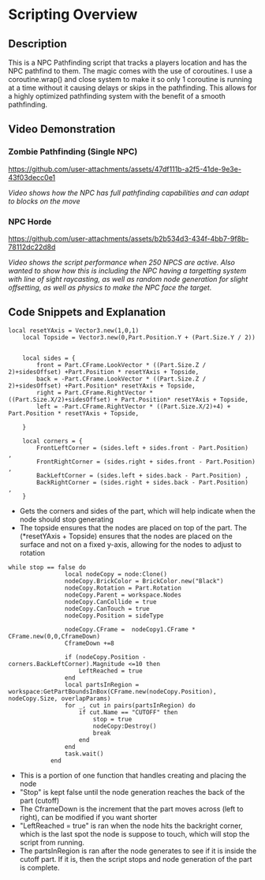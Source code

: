 # Scripting Overview

## Description
This is a NPC Pathfinding script that tracks a players location and has the NPC pathfind to them. The magic comes with the use of coroutines. I use a coroutine.wrap() and close system to make it so only 1 coroutine is running at a time without it causing delays or skips in the pathfinding. This allows for a highly optimized pathfinding system with the benefit of a smooth pathfinding.

## Video Demonstration

### Zombie Pathfinding (Single NPC)

https://github.com/user-attachments/assets/47df111b-a2f5-41de-9e3e-43f03decc0e1


*Video shows how the NPC has full pathfinding capabilities and can adapt to blocks on the move*


### NPC Horde


https://github.com/user-attachments/assets/b2b534d3-434f-4bb7-9f8b-78112dc22d8d


*Video shows the script performance when 250 NPCS are active. Also wanted to show how this is including the NPC having a targetting system with line of sight raycasting, as well as random node generation for slight offsetting, as well as physics to make the NPC face the target.*

## Code Snippets and Explanation
```
local resetYAxis = Vector3.new(1,0,1)
	local Topside = Vector3.new(0,Part.Position.Y + (Part.Size.Y / 2))

	
	local sides = {
		front = Part.CFrame.LookVector * ((Part.Size.Z / 2)+sidesOffset) +Part.Position * resetYAxis + Topside,
		back = -Part.CFrame.LookVector * ((Part.Size.Z / 2)+sidesOffset) +Part.Position* resetYAxis + Topside,
		right = Part.CFrame.RightVector * ((Part.Size.X/2)+sidesOffset) + Part.Position* resetYAxis + Topside,
		left = -Part.CFrame.RightVector * ((Part.Size.X/2)+4) + Part.Position * resetYAxis + Topside,

	}

	local corners = {
		FrontLeftCorner = (sides.left + sides.front - Part.Position)  ,
		FrontRightCorner = (sides.right + sides.front - Part.Position)   ,
		BackLeftCorner = (sides.left + sides.back - Part.Position) ,
		BackRightCorner = (sides.right + sides.back - Part.Position)  ,
	}
```
- Gets the corners and sides of the part, which will help indicate when the node should stop generating
- The topside ensures that the nodes are placed on top of the part. The (*resetYAxis + Topside) ensures that the nodes are placed on the surface and not on a fixed y-axis, allowing for the nodes to adjust to rotation


```
while stop == false do
				local nodeCopy = node:Clone()
				nodeCopy.BrickColor = BrickColor.new("Black")
				nodeCopy.Rotation = Part.Rotation
				nodeCopy.Parent = workspace.Nodes
				nodeCopy.CanCollide = true
				nodeCopy.CanTouch = true
				nodeCopy.Position = sideType

				nodeCopy.CFrame =  nodeCopy1.CFrame * CFrame.new(0,0,CframeDown)
				CframeDown +=8

				if (nodeCopy.Position - corners.BackLeftCorner).Magnitude <=10 then
					LeftReached = true
				end
				local partsInRegion = workspace:GetPartBoundsInBox(CFrame.new(nodeCopy.Position), nodeCopy.Size, overlapParams)
				for _, cut in pairs(partsInRegion) do
					if cut.Name == "CUTOFF" then
						stop = true
						nodeCopy:Destroy()
						break
					end
				end
				task.wait()
			end
```
- This is a portion of one function that handles creating and placing the node
- "Stop" is kept false until the node generation reaches the back of the part (cutoff)
- The CframeDown is the increment that the part moves across (left to right), can be modified if you want shorter
- "LeftReached = true" is ran when the node hits the backright corner, which is the last spot the node is suppose to touch, which will stop the script from running.
- The partsInRegion is ran after the node generates to see if it is inside the cutoff part. If it is, then the script stops and node generation of the part is complete.
